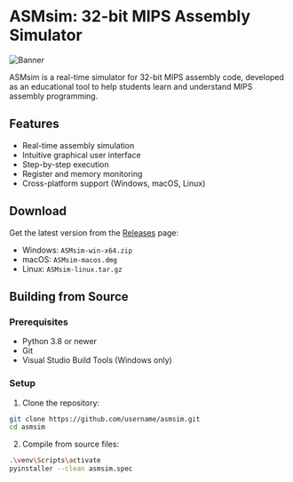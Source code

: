 # ASMsim: 32-bit MIPS Assembly Simulator

![Banner](img/banner.png)

ASMsim is a real-time simulator for 32-bit MIPS assembly code, developed as an educational tool to help students learn and understand MIPS assembly programming.

## Features

- Real-time assembly simulation
- Intuitive graphical user interface
- Step-by-step execution
- Register and memory monitoring
- Cross-platform support (Windows, macOS, Linux)

## Download

Get the latest version from the [Releases](https://github.com/username/asmsim/releases) page:

- Windows: `ASMsim-win-x64.zip`
- macOS: `ASMsim-macos.dmg`
- Linux: `ASMsim-linux.tar.gz`

## Building from Source

### Prerequisites

- Python 3.8 or newer
- Git
- Visual Studio Build Tools (Windows only)

### Setup

1. Clone the repository:
```bash
git clone https://github.com/username/asmsim.git
cd asmsim
```
2. Compile from source files:
```bash
.\venv\Scripts\activate
pyinstaller --clean asmsim.spec
```
